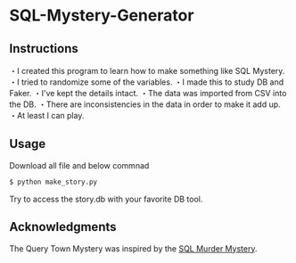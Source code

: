 # SQL-Mystery-Generator

##  Instructions
・I created this program to learn how to make something like SQL Mystery.
・I tried to randomize some of the variables.
・I made this to study DB and Faker.
・I've kept the details intact.
・The data was imported from CSV into the DB.
・There are inconsistencies in the data in order to make it add up.
・At least I can play.

## Usage

Download all file and below commnad

```bash
$ python make_story.py
```

Try to access the story.db with your favorite DB tool.

## Acknowledgments

The Query Town Mystery was inspired by the [SQL Murder Mystery](http://mystery.knightlab.com/).
